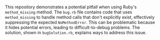 This repository demonstrates a potential pitfall when using Ruby's `method_missing` method.  The `bug.rb` file contains code that uses `method_missing` to handle method calls that don't explicitly exist, effectively suppressing the expected `NoMethodError`. This can be problematic because it hides potential errors, leading to difficult-to-debug problems. The solution, shown in `bugSolution.rb`, explains ways to address this issue.